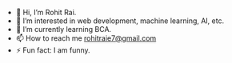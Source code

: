 - 👋 Hi, I’m Rohit Rai.
- 👀 I’m interested in web development, machine learning, AI, etc.
- 🌱 I’m currently learning BCA.
- 📫 How to reach me rohitraie7@gmail.com
- ⚡ Fun fact: I am funny.

<!---
rohitraie18/rohitraie18 is a ✨ special ✨ repository because its `README.md` (this file) appears on your GitHub profile.
You can click the Preview link to take a look at your changes.
--->
